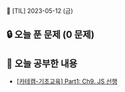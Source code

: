 📆 [TIL] 2023-05-12 (금)

## 🔒 오늘 푼 문제 (0 문제)

## 📝 오늘 공부한 내용

- [[카테캠-기초교육] Part1: Ch9. JS 선행](https://monsta-zo.github.io/kakaotechcam/KTC-1-9/)
